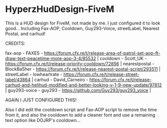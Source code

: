 # HyperzHudDesign-FiveM
This is a HUD design for FiveM, not made by me. I just configured it to look good... Including Fax-AOP, Cooldown, Guy293-Voice, streetLabel, Nearest Postal, and carhud!

CREDITS:

fax-aop - FAXES - https://forum.cfx.re/t/release-area-of-patrol-set-aop-ft-draw-text-peacetime-more-aop-3-4/85532 |
cooldown - Scott_UK - https://forum.cfx.re/t/release-priority-cooldown/72856 |
nearestpostal - BlockBa5her - https://forum.cfx.re/t/release-nearest-postal-script/293511 |
streetLabel - lowheartrate - https://forum.cfx.re/t/release-street-label/43864 |
carhud - David_Carneiro - https://forum.cfx.re/t/release-carhud-and-helihud-modified-and-better-looking-v-1-9-new-update/97812 |
guy293-voice - guy293 - https://github.com/Guy293/guy293_voice |

AGAIN I JUST CONFIGURED THIS!

Also I did edit the cooldown script and Fax-AOP script to remove the time from it, and also the cooldown to add a cleaner font and use a remaining text option like DOJRP's cooldown...
